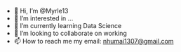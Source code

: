 - 👋 Hi, I’m @Myrle13
- 👀 I’m interested in ...
- 🌱 I’m currently learning Data Science
- 💞️ I’m looking to collaborate on working
- 📫 How to reach me my email: nhumai1307@gmail.com

<!---
Myrle13/Myrle13 is a ✨ special ✨ repository because its `README.md` (this file) appears on your GitHub profile.
You can click the Preview link to take a look at your changes.
--->
